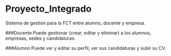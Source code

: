 # Proyecto_Integrado
Sistema de gestión para la FCT entre alumno, docente y empresa.

###Docente
Puede gestionar (crear, editar y eliminar) a los alumnos, empresas, sedes y candidaturas.

###Alumno
Puede ver y editar su perfil, ver sus candidaturas y subir su CV.